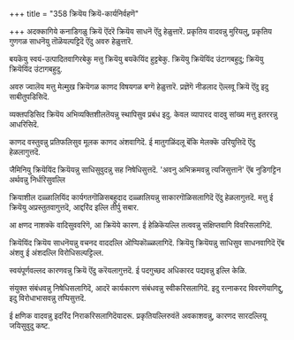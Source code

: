 +++
title = "358 क्रियॆय क्रियॆ-कार्यनिर्वहणॆ"

+++
अदक्कागिये कनाडिगळु क्रियॆ ऎंदरॆ क्रियॆय साधनॆ ऎंदु हेळुत्तारॆ. प्रकृतिय वादवन्नु मुरियलु, प्रकृतिय गुणगळ साधनॆयु तॊळॆयल्पट्टिदॆ ऎंदु अवरु हेळुत्तारॆ.

बयकॆयु स्वयं-उत्पादितवागिरबेकु मत्तु क्रियॆयु बयकॆयिंद हुट्टबेकु. क्रियॆयु क्रियॆयिंद उंटागबहुदु; क्रियॆयु क्रियॆयिंद उंटागबहुदु.

अवरु ज्वालॆय मत्तु मेल्मुख क्रियॆगळ काणद विषयगळ बग्गॆ हेळुत्तारॆ. प्रज्ञॆगॆ नीडलाद ऎल्लवू क्रियॆ ऎंदु इदु साबीतुपडिसिदॆ.

व्यक्तपडिसिद क्रियॆय अभिव्यक्तिशीलतॆयन्नु स्थापिसुव प्रबंध इदु. केवल व्यापारद वादवु सांख्य मत्तु इतररन्नु आधरिसिदॆ.

काणद वस्तुवन्नु प्रतिफलिसुव मूलक काणद अंशवागिदॆ. ई मातुगळिंदलू बॆंकि मेलक्कॆ उरियुत्तिदॆ ऎंदु हेळलागुत्तदॆ.

जैमिनियु क्रियॆयिंद क्रियॆयन्नु साधिसुवुदन्नु सह निषेधिसुत्तदॆ. 'अवनु अभिक्रमवन्नु त्यजिसुत्तानॆ' ऎंब नुडिगट्टिन अर्थवन्नु निर्धरिसुवल्लि

क्रियाशील दळ्ळालियिंद कार्यगतगॊळिसबहुदाद दळ्ळालियन्नु साकारगॊळिसलागिदॆ ऎंदु हेळलागुत्तदॆ. मत्तु ई क्रियॆयु अप्रस्तुतवागुत्तदॆ, आद्दरिंद इल्लि तीर्पु सबार.

आ क्षणद नाशक्कॆ वादिसुववरिगॆ, आ क्रियॆये कारण. ई हेळिकॆयल्लि तत्ववन्नु संक्षिप्तवागि विवरिसलागिदॆ.

क्रियॆयिंद क्रियॆय साधनॆयन्नु वचनद वाददल्लि ऒप्पिकॊळ्ळलागिदॆ. क्रियॆयु क्रियॆयन्नु साधिसुव साधनवागिदॆ ऎंब अंशवु ई अंशदल्लि विरोधिसल्पट्टिल्ल.

स्वयंपूर्णवल्लद कारणवन्नु क्रियॆ ऎंदु करॆयलागुत्तदॆ. ई पदगुच्छद अधिकारद पद्यवन्नु इल्लि केळि.

संयुक्त संबंधवन्नु निषेधिसलागिदॆ, आदरॆ कार्यकारण संबंधवन्नु स्वीकरिसलागिदॆ. इदु रत्नाकरद विवरणॆयागिद्दु, इदु विरोधाभासवन्नु तप्पिसुत्तदॆ.

ई क्षणिक वादवन्नु इदरिंद निराकरिसलागिदॆयादरू. प्रकृतियल्लिरुवंतॆ अवकाशवन्नु, कारणद सारदल्लियू जयिसुवुदु कष्ट.

